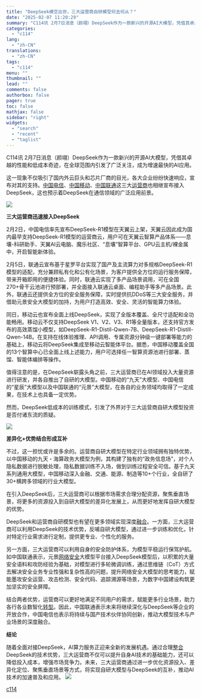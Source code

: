 ```yaml
---
title: "DeepSeek横空出世，三大运营商自研模型何去何从？"
date: "2025-02-07 11:20:29"
summary: "C114讯 2月7日消息（颜翊）DeepSeek作为一款新兴的开源AI大模型，凭借其卓越的性能和..."
categories:
  - "c114"
lang:
  - "zh-CN"
translations:
  - "zh-CN"
tags:
  - "c114"
menu: ""
thumbnail: ""
lead: ""
comments: false
authorbox: false
pager: true
toc: false
mathjax: false
sidebar: "right"
widgets:
  - "search"
  - "recent"
  - "taglist"
---
```


C114讯 2月7日消息（颜翊）DeepSeek作为一款新兴的开源AI大模型，凭借其卓越的性能和低成本奇迹，在全球范围内引发了广泛关注，成为增速最快的AI应用。

这一现象不仅吸引了国内外云巨头和芯片厂商的目光，各大企业纷纷快速响应，宣布对其的支持。[中国电信](https://www.c114.com.cn/keyword/default.asp?key=%D6%D0%B9%FA%B5%E7%D0%C5)、[中国移动](https://www.c114.com.cn/keyword/default.asp?key=%D6%D0%B9%FA%D2%C6%B6%AF)、[中国联通](https://www.c114.com.cn/keyword/default.asp?key=%D6%D0%B9%FA%C1%AA%CD%A8)这三大[运营商](https://www.c114.com.cn/keyword/default.asp?key=%D4%CB%D3%AA%C9%CC)也相继宣布接入DeepSeek，这也预示着DeepSeek在通信领域的广泛应用前景。

![](https://image.c114.com.cn/202527111272088.jpg)

**三大运营商迅速接入DeepSeek**

2月2日，中国电信率先宣布DeepSeek-R1模型在天翼云上架，天翼云因此成为国内最早支持DeepSeek-R1模型的运营商云，用户可在天翼云智算产品体系——息壤-科研助手、天翼AI云电脑、魔乐社区、“息壤”智算平台、GPU云主机/裸金属中，开启智能新体验。

2月5日，联通云宣布基于星罗平台实现了国产及主流算力对多规格DeepSeek-R1模型的适配，充分兼顾私有化和公有化场景，为客户提供全方位的运行服务保障，带来开箱即用的便捷体验。同时，联通云实现了多产品场景调用，可在全国270+骨干云池进行预部署，并全面接入联通云桌面、编程助手等多产品场景。此外，联通云还提供全方位的安全服务保障，实时提供抗DDoS等三大安全服务，并借助元景安全大模型的加持，为用户打造高效、安全、灵活的智能算力体验。

同日，移动云也宣布全面上线DeepSeek，实现了全版本覆盖、全尺寸适配和全功能畅用。移动云不仅支持DeepSeek V1、V2、V3、R1等全量版本，还支持官方发布的高效蒸馏小模型，如DeepSeek-R1-Distil-Qwen-7B、DeepSeek-R1-Distill-Qwen-14B。在支持在线体验推理、API调用、专属资源分钟级一键部署等能力的基础上，移动云将DeepSeek集成至移动云智能体平台。据悉，中国移动覆盖全国的13个智算中心已全面上线上述能力，用户可选择任一智算资源池进行部署、蒸馏、智能体编排等操作。

值得注意的是，在DeepSeek崭露头角之前，三大运营商已在AI领域投入大量资源进行研发，并各自推出了自研的大模型。中国移动的“九天”大模型、中国电信的“星辰”大模型以及中国联通的“元景”大模型，在各自的业务领域均取得了一定成果，在技术上也具备一定优势。

然而，DeepSeek低成本的训练模式，引发了外界对于三大运营商自研大模型投资是否付诸东流的质疑。

![](https://image.c114.com.cn/2025271112301669.jpg)

**差异化+优势结合形成互补**

不过，这一担忧或许是多余的。运营商自研大模型在特定行业领域拥有独特优势，以中国移动的九天・海算政务大模型为例，其构建了独有的“政务信息场”，对个人隐私数据进行脱敏处理，隐私数据训练不入场，做到训练过程安全可信。基于九天系列通用大模型，中国移动深入金融、交通、能源、制造等10+个行业，全自研了30+横跨多领域的行业大模型。

在引入DeepSeek后，三大运营商可以根据市场需求合理分配资源，聚焦垂直场景，将更多的资源投入到自研大模型的差异化发展上，从而更好地发挥自研大模型的优势。

DeepSeek和运营商自研模型也有望在更多领域实现深度[融合](https://www.c114.com.cn/keyword/default.asp?key=%C8%DA%BA%CF)。一方面，三大运营商可以利用DeepSeek的技术优势，反哺自研大模型，通过进一步训练和优化，针对特定行业需求进行定制，提供更专业、个性化的服务。

另一方面，三大运营商可以利用自身的安全防护体系，为模型平稳运行保驾护航。如中国联通表示，元景[网络安全](https://www.c114.com.cn/keyword/default.asp?key=%CD%F8%C2%E7%B0%B2%C8%AB)大模型平台接入DeepSeek模型后，以积累的大量安全语料和攻防经验为基础，对模型进行多轮微调训练，通过思维链（CoT）方式去解决安全业务专业性强和复杂性高的问题，提升网络安全大模型的思考能力，赋能墨攻安全运营、攻击检测、安全代码、追踪溯源等场景，为数字中国建设构筑更加坚实的安全屏障。

结合两者优势，运营商可以更好地满足不同用户的需求，赋能更多行业场景，助力各行各业数智化[转型](https://www.c114.com.cn/keyword/default.asp?key=%D7%AA%D0%CD)。因此，中国联通表示未来将继续深化与DeepSeek等企业的开放合作，中国电信也表示将持续与国产技术伙伴协同创新，推动大模型技术与产业场景的深度融合。

**结论**

随着全面对接DeepSeek，AI算力服务正迎来全新的发展机遇。通过合理[整合](https://www.c114.com.cn/keyword/default.asp?key=%D5%FB%BA%CF)DeepSeek的技术优势，三大运营商不仅可以提升自身AI技术的基础能力，还可以降低投入成本，增强市场竞争力。未来，三大运营商通过进一步优化资源投入、差异化定位、聚焦垂直场景等方式，将实现自研大模型与DeepSeek的互补，推动AI技术的加速普及和应用。 [![](http://www.c114.com.cn/news/images/t21.gif)](http://www.c114.com.cn)

[c114](https://www.c114.com.cn/4app/3542/a1282822.html)
